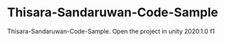 # Thisara-Sandaruwan-Code-Sample
 Thisara-Sandaruwan-Code-Sample.
 Open the project in unity 2020.1.0 f1
